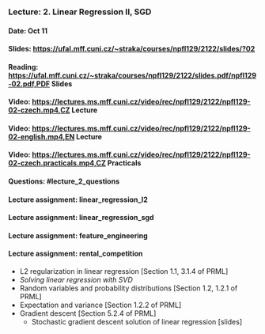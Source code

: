 ### Lecture: 2. Linear Regression II, SGD
#### Date: Oct 11
#### Slides: https://ufal.mff.cuni.cz/~straka/courses/npfl129/2122/slides/?02
#### Reading: https://ufal.mff.cuni.cz/~straka/courses/npfl129/2122/slides.pdf/npfl129-02.pdf,PDF Slides
#### Video: https://lectures.ms.mff.cuni.cz/video/rec/npfl129/2122/npfl129-02-czech.mp4,CZ Lecture
#### Video: https://lectures.ms.mff.cuni.cz/video/rec/npfl129/2122/npfl129-02-english.mp4,EN Lecture
#### Video: https://lectures.ms.mff.cuni.cz/video/rec/npfl129/2122/npfl129-02-czech.practicals.mp4,CZ Practicals
#### Questions: #lecture_2_questions
#### Lecture assignment: linear_regression_l2
#### Lecture assignment: linear_regression_sgd
#### Lecture assignment: feature_engineering
#### Lecture assignment: rental_competition

- L2 regularization in linear regression [Section 1.1, 3.1.4 of PRML]
- _Solving linear regression with SVD_
- Random variables and probability distributions [Section 1.2, 1.2.1 of PRML]
- Expectation and variance [Section 1.2.2 of PRML]
- Gradient descent [Section 5.2.4 of PRML]
  - Stochastic gradient descent solution of linear regression [slides]
